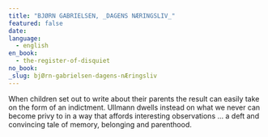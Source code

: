 ```yaml
---
title: "BJØRN GABRIELSEN, _DAGENS NÆRINGSLIV_"
featured: false
date:
language:
  - english
en_book:
  - the-register-of-disquiet
no_book:
_slug: bjØrn-gabrielsen-dagens-nÆringsliv
---
```


When children set out to write about their parents the result can easily take on the form of an indictment. Ullmann dwells instead on what we never can become privy to in a way that affords interesting observations … a deft and convincing tale of memory, belonging and parenthood.

